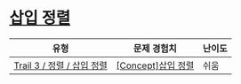 # [삽입 정렬](https://en.codetree.ai/trails/complete/curated-cards/intro-insertion-sort)

|유형|문제 경험치|난이도|
|---|---|---|
|[Trail 3 / 정렬 / 삽입 정렬](https://www.codetree.ai/trail-info/novice-high/)|[[Concept]삽입 정렬](https://www.codetree.ai/trails/complete/curated-cards/intro-insertion-sort/)|쉬움|

